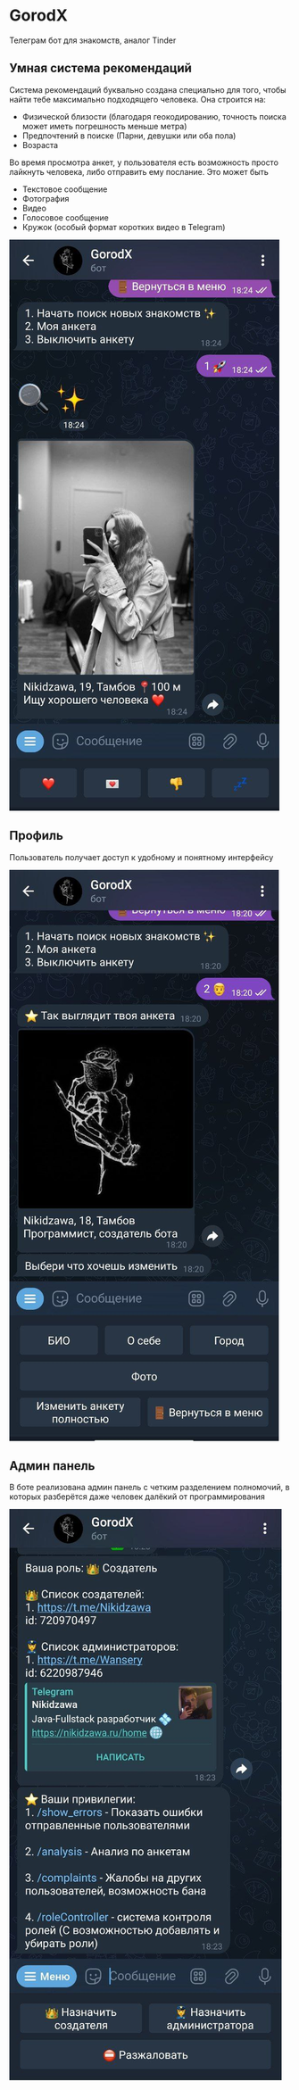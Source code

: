 # GorodX

Телеграм бот для знакомств, аналог Tinder

## Умная система рекомендаций

Система рекомендаций буквально создана специально для того, чтобы найти тебе максимально подходящего человека. Она строится на:
* Физической близости (благодаря геокодированию, точность поиска может иметь погрешность меньше метра)
* Предпочтений в поиске (Парни, девушки или оба пола)
* Возраста


Во время просмотра анкет, у пользователя есть возможность просто лайкнуть человека, либо отправить ему послание. 
Это может быть 
* Текстовое сообщение
* Фотография 
* Видео
* Голосовое сообщение
* Кружок (особый формат коротких видео в Telegram)

![recommendation.jpg](src%2Fmain%2Fresources%2FreadmeImages%2Frecommendation.jpg)

## Профиль

Пользователь получает доступ к удобному и понятному интерфейсу

![profile.jpg](src%2Fmain%2Fresources%2FreadmeImages%2Fprofile.jpg)

## Админ панель
В боте реализована админ панель с четким разделением полномочий, 
в которых разберётся даже человек далёкий от программирования


![adminPanel.jpg](src%2Fmain%2Fresources%2FreadmeImages%2FadminPanel.jpg)